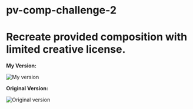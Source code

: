 # pv-comp-challenge-2

<h1>Recreate provided composition with limited creative license.</h1>

<b>My Version:</b>

![My version](https://i.imgur.com/kuZDyDy.png)


<b>Original Version:</b>

![Original version](http://frontend.turing.io/assets/images/static-comp-challenge-2.jpg)
